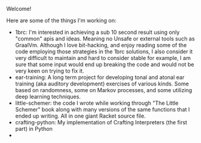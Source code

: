 Welcome!

Here are some of the things I'm working on:
- 1brc: I'm interested in achieving a sub 10 second result using only "common" apis and ideas. Meaning no Unsafe or external tools such as GraalVm. Although I love bit-hacking, and enjoy reading some of the code employing those strategies in the 1brc solutions, I also consider it very difficult to maintain and hard to consider stable for example, I am sure that some input would end up breaking the code and would not be very keen on trying to fix it.
- ear-training: A long term project for developing tonal and atonal ear training (aka auditory development) exercises of various kinds. Some based on randomness, some on Markov processes, and some utilizing deep learning techniques.
- little-schemer: the code I wrote while working through "The Little Schemer" book along with many versions of the same functions that I ended up writing. All in one giant Racket source file.
- crafting-python: My implementation of Crafting Interpreters (the first part) in Python
- 
